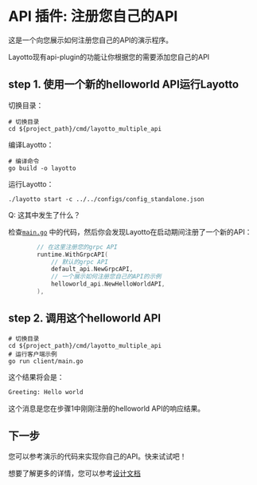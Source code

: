 # API 插件: 注册您自己的API
这是一个向您展示如何注册您自己的API的演示程序。

Layotto现有api-plugin的功能让你根据您的需要添加您自己的API

## step 1. 使用一个新的helloworld API运行Layotto
切换目录：

```shell
# 切换目录 
cd ${project_path}/cmd/layotto_multiple_api
```

编译Layotto：

```shell @if.not.exist layotto
# 编译命令
go build -o layotto
```

运行Layotto：

```shell @background
./layotto start -c ../../configs/config_standalone.json
```

Q: 这其中发生了什么？

检查[`main.go`](https://github.com/mosn/layotto/blob/d74ff0e8940e0eb9c73b1d3275a17d29be36bd5c/cmd/layotto_multiple_api/main.go#L203) 中的代码，然后你会发现Layotto在启动期间注册了一个新的API：

```go
		// 在这里注册您的grpc API
        runtime.WithGrpcAPI(
            // 默认的grpc API
            default_api.NewGrpcAPI,
            // 一个展示如何注册您自己的API的示例
            helloworld_api.NewHelloWorldAPI,
        ),
```

## step 2. 调用这个helloworld API

```shell
# 切换目录 
cd ${project_path}/cmd/layotto_multiple_api
# 运行客户端示例
go run client/main.go
```

这个结果将会是：

```bash
Greeting: Hello world
```

这个消息是您在步骤1中刚刚注册的helloworld API的响应结果。

## 下一步

您可以参考演示的代码来实现你自己的API。快来试试吧！

想要了解更多的详情，您可以参考[设计文档](zh/design/api_plugin/design.md)